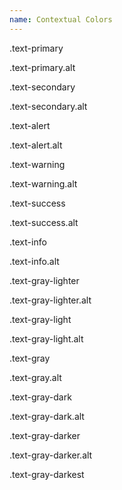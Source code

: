 ```yaml
---
name: Contextual Colors
---
```

<p class="text-primary">.text-primary</p>
<p class="text-primary alt">.text-primary.alt</p>
<p class="text-secondary">.text-secondary</p>
<p class="text-secondary alt">.text-secondary.alt</p>
<p class="text-alert">.text-alert</p>
<p class="text-alert alt">.text-alert.alt</p>
<p class="text-warning">.text-warning</p>
<p class="text-warning alt">.text-warning.alt</p>
<p class="text-success">.text-success</p>
<p class="text-success alt">.text-success.alt</p>
<p class="text-info">.text-info</p>
<p class="text-info alt">.text-info.alt</p>
<p class="text-gray-lighter">.text-gray-lighter</p>
<p class="text-gray-lighter alt">.text-gray-lighter.alt</p>
<p class="text-gray-light">.text-gray-light</p>
<p class="text-gray-light alt">.text-gray-light.alt</p>
<p class="text-gray">.text-gray</p>
<p class="text-gray alt">.text-gray.alt</p>
<p class="text-gray-dark">.text-gray-dark</p>
<p class="text-gray-dark alt">.text-gray-dark.alt</p>
<p class="text-gray-darker">.text-gray-darker</p>
<p class="text-gray-darker alt">.text-gray-darker.alt</p>
<p class="text-gray-darkest">.text-gray-darkest</p>
